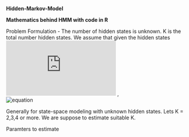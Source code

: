 **Hidden-Markov-Model**

**Mathematics behind HMM with code in R**

Problem Formulation -
The number of hidden states is unknown. K is the total number hidden states. We assume that given the hidden states 
![equation](http://latex.codecogs.com/gif.latex?Z_i) ,  
![equation](http://latex.codecogs.com/gif.latex?P(Y_i|Z_i))

Generally for state-space modeling with unknown hidden states. Lets K = 2,3,4 or more. We are suppose to estimate suitable K.

Paramters to estimate 



